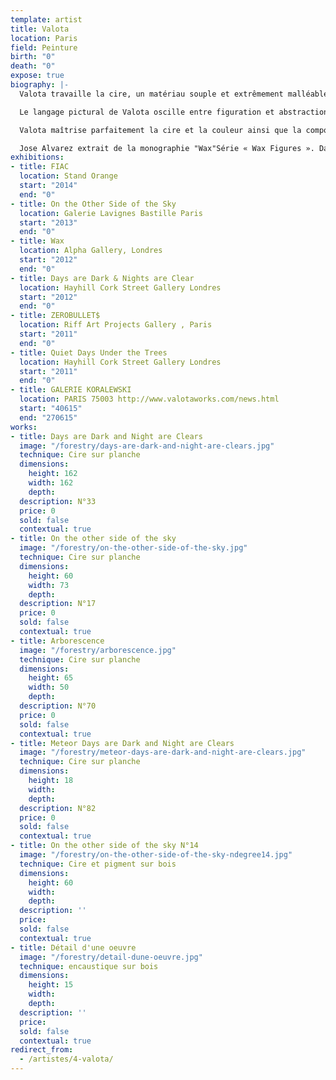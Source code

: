 ```yaml
---
template: artist
title: Valota
location: Paris
field: Peinture
birth: "0"
death: "0"
expose: true
biography: |-
  Valota travaille la cire, un matériau souple et extrêmement malléable qu'il utilise comme un véritable virtuose. La cire offre toute sa délicatesse et sa transparence au toucher de la flamme de son chalumeau. Elle absorbe les couleurs, les transcende, elle est vivante et sensuelle. Avec la cire, la texture et les couleurs interagissent subtilement, invitant le peintre à observer et à choisir. C’est le secret de Valota, son privilège. Il procède comme un biologiste ou un alchimiste qui regarde la substance réagir, dans l’attente d'être surpris, de voir une réaction qui déterminera la forme de son travail.

  Le langage pictural de Valota oscille entre figuration et abstraction. Les tonalités sont obtenues avec des harmonies où la lumière joue avec l'obscurité. La matière lisse et épaisse de la couche picturale compose l’ossature du tableau. Cette façon de procéder rappelle le délicat travail des artistes de la Renaissance et de la technique de tempera à l'œuf, en glacis successifs. Les couleurs semblent donc conspirer dans des accords chromatiques remarquables.

  Valota maîtrise parfaitement la cire et la couleur ainsi que la composition, la libérant de toute l'influence optique habituelle de la peinture. C’est probablement ce qui fait l’originalité de son travail.

  Jose Alvarez extrait de la monographie "Wax"Série « Wax Figures ». Dans ses derniers tableaux, Valota revisite le portrait classique à la manière des maîtres tel que Goya, Velasquez, Vermeer, ... avec un « romantisme » contemporain. Ses clairs-obscurs sont un retour en force, ses noirs si profondément sombres sont un champ d’intervention sur lequel Valota laisse éclore la couleur. Ces univers s’illuminent par la figure de la femme qui règne sur ses « sujets de curiosité » : hippocampes, licornes, fleurs de vie, ...
exhibitions:
- title: FIAC
  location: Stand Orange
  start: "2014"
  end: "0"
- title: On the Other Side of the Sky
  location: Galerie Lavignes Bastille Paris
  start: "2013"
  end: "0"
- title: Wax
  location: Alpha Gallery, Londres
  start: "2012"
  end: "0"
- title: Days are Dark & Nights are Clear
  location: Hayhill Cork Street Gallery Londres
  start: "2012"
  end: "0"
- title: ZEROBULLET$
  location: Riff Art Projects Gallery , Paris
  start: "2011"
  end: "0"
- title: Quiet Days Under the Trees
  location: Hayhill Cork Street Gallery Londres
  start: "2011"
  end: "0"
- title: GALERIE KORALEWSKI
  location: PARIS 75003 http://www.valotaworks.com/news.html
  start: "40615"
  end: "270615"
works:
- title: Days are Dark and Night are Clears
  image: "/forestry/days-are-dark-and-night-are-clears.jpg"
  technique: Cire sur planche
  dimensions:
    height: 162
    width: 162
    depth: 
  description: N°33
  price: 0
  sold: false
  contextual: true
- title: On the other side of the sky
  image: "/forestry/on-the-other-side-of-the-sky.jpg"
  technique: Cire sur planche
  dimensions:
    height: 60
    width: 73
    depth: 
  description: N°17
  price: 0
  sold: false
  contextual: true
- title: Arborescence
  image: "/forestry/arborescence.jpg"
  technique: Cire sur planche
  dimensions:
    height: 65
    width: 50
    depth: 
  description: N°70
  price: 0
  sold: false
  contextual: true
- title: Meteor Days are Dark and Night are Clears
  image: "/forestry/meteor-days-are-dark-and-night-are-clears.jpg"
  technique: Cire sur planche
  dimensions:
    height: 18
    width: 
    depth: 
  description: N°82
  price: 0
  sold: false
  contextual: true
- title: On the other side of the sky N°14
  image: "/forestry/on-the-other-side-of-the-sky-ndegree14.jpg"
  technique: Cire et pigment sur bois
  dimensions:
    height: 60
    width: 
    depth: 
  description: ''
  price: 
  sold: false
  contextual: true
- title: Détail d'une oeuvre
  image: "/forestry/detail-dune-oeuvre.jpg"
  technique: encaustique sur bois
  dimensions:
    height: 15
    width: 
    depth: 
  description: ''
  price: 
  sold: false
  contextual: true
redirect_from:
  - /artistes/4-valota/
---
```


